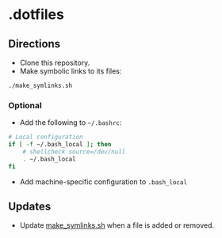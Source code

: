 # .dotfiles

## Directions

- Clone this repository.
- Make symbolic links to its files:

```console
./make_symlinks.sh
```

### Optional

- Add the following to `~/.bashrc`:

```sh
# Local configuration
if [ -f ~/.bash_local ]; then
    # shellcheck source=/dev/null
    . ~/.bash_local
fi
```

- Add machine-specific configuration to `.bash_local`

## Updates

- Update [make_symlinks.sh](make_symlinks.sh) when a file is added or removed.